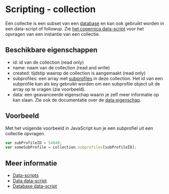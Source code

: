 #  Scripting - collection

Een collectie is een subset van een [database](./followups-scripting-database) 
en kan ook gebruikt worden in een data-script of followup. 
Zie [het copernica data-script](./followups-scripting-copernica) voor het
opvragen van een instantie van een collectie.

## Beschikbare eigenschappen

* id: 			id van de collection (read only)
* name: 		naam van de collection (read and write)
* created: 		tijdstip waarop de collection is aangemaakt (read only)
* subprofiles: 	een array met [subprofiles](./followups-scripting-data) 
                in deze collection. Het id van een subprofile kan als key gebruikt 
                worden om een subprofile object uit de array op te vragen (zie voorbeeld).
* data: 		een geavanceerde eigenschap waarin je zelf meer informatie op kan slaan. 
Zie ook de documentatie over de [data eigenschap](./followups-scripting-data).

## Voorbeeld

Met het volgende voorbeeld in JavaScript kun je een subprofiel uit een 
collectie opvragen.

```javascript
var subProfileID = 54840;
var someSubProfile = collection.subprofiles[subProfileID];
```

## Meer informatie

* [Data-scripts](./followups-scripting)
* [Data data-script](./followups-scripting-data)
* [Database data-script](./followups-scripting-database)
